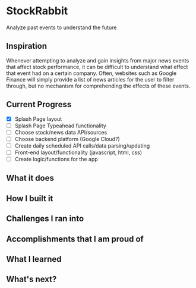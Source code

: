# StockRabbit
Analyze past events to understand the future

## Inspiration
Whenever attempting to analyze and gain insights from major news events that affect stock performance, it can be difficult to understand what effect that event had on a certain company. Often, websites such as Google Finance will simply provide a list of news articles for the user to filter through, but no mechanism for comprehending the effects of these events. 

## Current Progress
- [x] Splash Page layout
- [ ] Splash Page Typeahead functionality
- [ ] Choose stock/news data API/sources
- [ ] Choose backend platform (Google Cloud?)
- [ ] Create daily scheduled API calls/data parsing/updating
- [ ] Front-end layout/functionality (javascript, html, css)
- [ ] Create logic/functions for the app

## What it does

## How I built it

## Challenges I ran into

## Accomplishments that I am proud of

## What I learned

## What's next?
